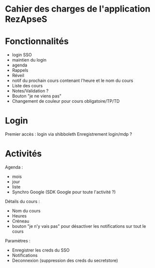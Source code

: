 Cahier des charges de l'application RezApseS
============================================

# Fonctionnalités

 - login SSO
 - maintien du login
 - agenda
 - Rappels
 - Réveil
 - notif du prochain cours contenant l'heure et le nom du cours
 - Liste des cours
 - Notes/Validation ?
 - Bouton "je ne viens pas"
 - Changement de couleur pour cours obligatoire/TP/TD

# Login

Premier accès : login via shibboleth
Enregistrement login/mdp ?

# Activités

Agenda : 

 - mois
 - jour
 - liste
 - Synchro Google (SDK Google pour toute l'activité ?)

Détails du cours :

 - Nom du cours
 - Heures
 - Créneau
 - bouton "je n'y vais pas" pour désactiver les notifications sur tout le cours

Paramètres :

 - Enregistrer les creds du SSO
 - Notifications
 - Deconnexion (suppression des creds du secretstore)

